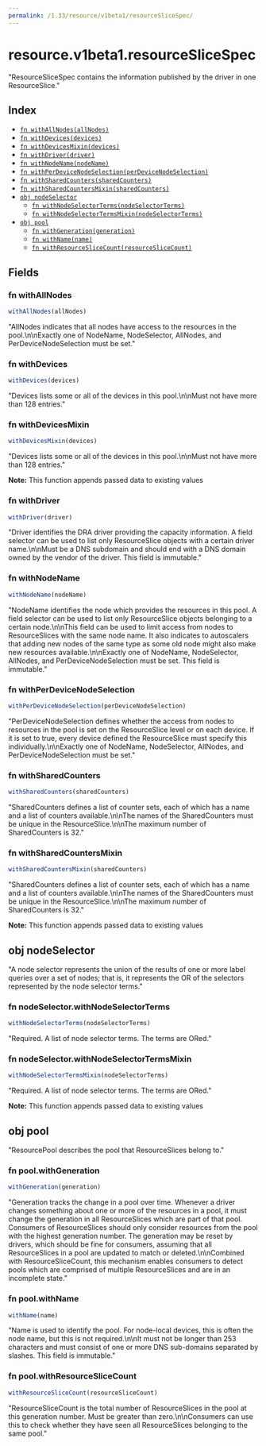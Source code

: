 ```yaml
---
permalink: /1.33/resource/v1beta1/resourceSliceSpec/
---
```


# resource.v1beta1.resourceSliceSpec

"ResourceSliceSpec contains the information published by the driver in one ResourceSlice."

## Index

* [`fn withAllNodes(allNodes)`](#fn-withallnodes)
* [`fn withDevices(devices)`](#fn-withdevices)
* [`fn withDevicesMixin(devices)`](#fn-withdevicesmixin)
* [`fn withDriver(driver)`](#fn-withdriver)
* [`fn withNodeName(nodeName)`](#fn-withnodename)
* [`fn withPerDeviceNodeSelection(perDeviceNodeSelection)`](#fn-withperdevicenodeselection)
* [`fn withSharedCounters(sharedCounters)`](#fn-withsharedcounters)
* [`fn withSharedCountersMixin(sharedCounters)`](#fn-withsharedcountersmixin)
* [`obj nodeSelector`](#obj-nodeselector)
  * [`fn withNodeSelectorTerms(nodeSelectorTerms)`](#fn-nodeselectorwithnodeselectorterms)
  * [`fn withNodeSelectorTermsMixin(nodeSelectorTerms)`](#fn-nodeselectorwithnodeselectortermsmixin)
* [`obj pool`](#obj-pool)
  * [`fn withGeneration(generation)`](#fn-poolwithgeneration)
  * [`fn withName(name)`](#fn-poolwithname)
  * [`fn withResourceSliceCount(resourceSliceCount)`](#fn-poolwithresourceslicecount)

## Fields

### fn withAllNodes

```ts
withAllNodes(allNodes)
```

"AllNodes indicates that all nodes have access to the resources in the pool.\n\nExactly one of NodeName, NodeSelector, AllNodes, and PerDeviceNodeSelection must be set."

### fn withDevices

```ts
withDevices(devices)
```

"Devices lists some or all of the devices in this pool.\n\nMust not have more than 128 entries."

### fn withDevicesMixin

```ts
withDevicesMixin(devices)
```

"Devices lists some or all of the devices in this pool.\n\nMust not have more than 128 entries."

**Note:** This function appends passed data to existing values

### fn withDriver

```ts
withDriver(driver)
```

"Driver identifies the DRA driver providing the capacity information. A field selector can be used to list only ResourceSlice objects with a certain driver name.\n\nMust be a DNS subdomain and should end with a DNS domain owned by the vendor of the driver. This field is immutable."

### fn withNodeName

```ts
withNodeName(nodeName)
```

"NodeName identifies the node which provides the resources in this pool. A field selector can be used to list only ResourceSlice objects belonging to a certain node.\n\nThis field can be used to limit access from nodes to ResourceSlices with the same node name. It also indicates to autoscalers that adding new nodes of the same type as some old node might also make new resources available.\n\nExactly one of NodeName, NodeSelector, AllNodes, and PerDeviceNodeSelection must be set. This field is immutable."

### fn withPerDeviceNodeSelection

```ts
withPerDeviceNodeSelection(perDeviceNodeSelection)
```

"PerDeviceNodeSelection defines whether the access from nodes to resources in the pool is set on the ResourceSlice level or on each device. If it is set to true, every device defined the ResourceSlice must specify this individually.\n\nExactly one of NodeName, NodeSelector, AllNodes, and PerDeviceNodeSelection must be set."

### fn withSharedCounters

```ts
withSharedCounters(sharedCounters)
```

"SharedCounters defines a list of counter sets, each of which has a name and a list of counters available.\n\nThe names of the SharedCounters must be unique in the ResourceSlice.\n\nThe maximum number of SharedCounters is 32."

### fn withSharedCountersMixin

```ts
withSharedCountersMixin(sharedCounters)
```

"SharedCounters defines a list of counter sets, each of which has a name and a list of counters available.\n\nThe names of the SharedCounters must be unique in the ResourceSlice.\n\nThe maximum number of SharedCounters is 32."

**Note:** This function appends passed data to existing values

## obj nodeSelector

"A node selector represents the union of the results of one or more label queries over a set of nodes; that is, it represents the OR of the selectors represented by the node selector terms."

### fn nodeSelector.withNodeSelectorTerms

```ts
withNodeSelectorTerms(nodeSelectorTerms)
```

"Required. A list of node selector terms. The terms are ORed."

### fn nodeSelector.withNodeSelectorTermsMixin

```ts
withNodeSelectorTermsMixin(nodeSelectorTerms)
```

"Required. A list of node selector terms. The terms are ORed."

**Note:** This function appends passed data to existing values

## obj pool

"ResourcePool describes the pool that ResourceSlices belong to."

### fn pool.withGeneration

```ts
withGeneration(generation)
```

"Generation tracks the change in a pool over time. Whenever a driver changes something about one or more of the resources in a pool, it must change the generation in all ResourceSlices which are part of that pool. Consumers of ResourceSlices should only consider resources from the pool with the highest generation number. The generation may be reset by drivers, which should be fine for consumers, assuming that all ResourceSlices in a pool are updated to match or deleted.\n\nCombined with ResourceSliceCount, this mechanism enables consumers to detect pools which are comprised of multiple ResourceSlices and are in an incomplete state."

### fn pool.withName

```ts
withName(name)
```

"Name is used to identify the pool. For node-local devices, this is often the node name, but this is not required.\n\nIt must not be longer than 253 characters and must consist of one or more DNS sub-domains separated by slashes. This field is immutable."

### fn pool.withResourceSliceCount

```ts
withResourceSliceCount(resourceSliceCount)
```

"ResourceSliceCount is the total number of ResourceSlices in the pool at this generation number. Must be greater than zero.\n\nConsumers can use this to check whether they have seen all ResourceSlices belonging to the same pool."